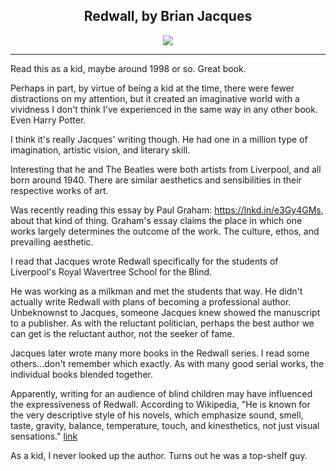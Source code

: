 ## <div align="center">Redwall, by Brian Jacques<div>

<div align="center">
  <img src="https://bradleyculley.github.io/images/redwall.jpeg" />
</div>

_______________________________________________

Read this as a kid, maybe around 1998 or so. Great book.

Perhaps in part, by virtue of being a kid at the time, there were fewer distractions on my attention, but it created an imaginative world with a vividness I don't think I've experienced in the same way in any other book. Even Harry Potter.

I think it's really Jacques' writing though. He had one in a million type of imagination, artistic vision, and literary skill.

Interesting that he and The Beatles were both artists from Liverpool, and all born around 1940. There are similar aesthetics and sensibilities in their respective works of art.

Was recently reading this essay by Paul Graham: https://lnkd.in/e3Gy4GMs, about that kind of thing.
Graham's essay claims the place in which one works largely determines the outcome of the work. The culture, ethos, and prevailing aesthetic.

I read that Jacques wrote Redwall specifically for the students of Liverpool's Royal Wavertree School for the Blind.

He was working as a milkman and met the students that way.
He didn't actually write Redwall with plans of becoming a professional author.
Unbeknownst to Jacques, someone Jacques knew showed the manuscript to a publisher. As with the reluctant politician, perhaps the best author we can get is the reluctant author, not the seeker of fame.

Jacques later wrote many more books in the Redwall series. I read some others...don't remember which exactly. As with many good serial works, the individual books blended together.

Apparently, writing for an audience of blind children may have influenced the expressiveness of Redwall.
According to Wikipedia, "He is known for the very descriptive style of his novels, which emphasize sound, smell, taste, gravity, balance, temperature, touch, and kinesthetics, not just visual sensations." [link](https://en.wikipedia.org/wiki/Brian_Jacques)

As a kid, I never looked up the author. Turns out he was a top-shelf guy.
